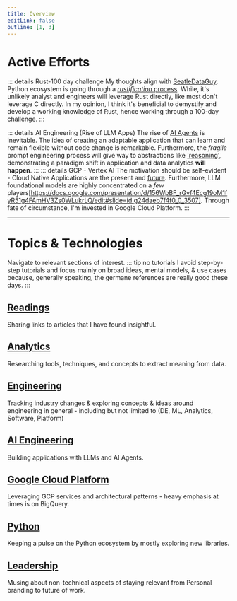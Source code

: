 ```yaml
---
title: Overview
editLink: false
outline: [1, 3]
---
```


# Active Efforts

::: details Rust-100 day challenge
My thoughts align with [SeatleDataGuy](https://seattledataguy.substack.com/p/behind-the-rust-hype-what-every-data).
Python ecosystem is going through a [_rustification_ process](https://python.plainenglish.io/the-development-trend-of-python-in-2023-deep-integration-with-rust-easier-to-write-web-fc92716ae653). While, it's unlikely analyst and engineers will leverage Rust directly, like most don't leverage C directly. In my opinion, I think it's beneficial to demystify and develop a working knowledge of Rust, hence working through a 100-day challenge.
:::

::: details AI Engineering (Rise of LLM Apps)
The rise of [AI Agents](https://e2b.dev/blog/ai-agents-vs-developers?utm_source=substack&utm_medium=email) is inevitable. The idea of creating an adaptable application that can learn and remain flexible without code change is remarkable. Furthermore, the _fragile_ prompt engineering process will give way to abstractions like ['reasoning'](https://github.com/stanfordnlp/dspy), demonstrating a paradigm shift in application and data analytics **will happen**.
:::
::: details GCP - Vertex AI
The motivation should be self-evident - Cloud Native Applications are the present and [future](https://www.idc.com/getdoc.jsp?containerId=prUS51179523). Furthermore, LLM foundational models are highly concentrated on a _few_ players[https://docs.google.com/presentation/d/156WpBF_rGvf4Ecg19oM1fyR51g4FAmHV3Zs0WLukrLQ/edit#slide=id.g24daeb7f4f0_0_3507]. Through fate of circumstance, I'm invested in Google Cloud Platform.
:::

---

# Topics & Technologies

Navigate to relevant sections of interest.
::: tip no tutorials
I avoid step-by-step tutorials and focus mainly on broad ideas, mental models, & use cases because, generally speaking, the germane references are really good these days.
:::

## [Readings](/notes/readings/)

Sharing links to articles that I have found insightful.

## [Analytics](/notes/analytics/)

Researching tools, techniques, and concepts to extract meaning from data.

## [Engineering](/notes/engineering/)

Tracking industry changes & exploring concepts & ideas around engineering in general - including but not limited to (DE, ML, Analytics, Software, Platform)

## [AI Engineering](/notes/llm/)

Building applications with LLMs and AI Agents.

## [Google Cloud Platform](/notes/gcp/)

Leveraging GCP services and architectural patterns - heavy emphasis at times is on BigQuery.

## [Python](/notes/python/)

Keeping a pulse on the Python ecosystem by mostly exploring new libraries.

## [Leadership](/notes/leadership/)

Musing about non-technical aspects of staying relevant from Personal branding to future of work.
